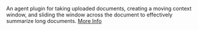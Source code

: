 An agent plugin for taking uploaded documents, creating a moving context window, and sliding the window across the document to effectively summarize long documents. <a class="text-sm underline hover:text-primary" href="https://promptpanel.com/documentation/document-summary/" target="_new">More Info</a>
